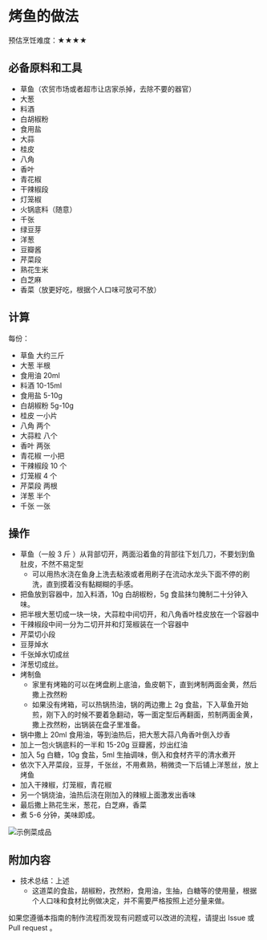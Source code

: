 # 烤鱼的做法

预估烹饪难度：★★★★

## 必备原料和工具

- 草鱼（农贸市场或者超市让店家杀掉，去除不要的器官）
- 大葱
- 料酒
- 白胡椒粉
- 食用盐
- 大蒜
- 桂皮
- 八角
- 香叶
- 青花椒
- 干辣椒段
- 灯笼椒
- 火锅底料（随意）
- 千张
- 绿豆芽
- 洋葱
- 豆瓣酱
- 芹菜段
- 熟花生米
- 白芝麻
- 香菜（放更好吃，根据个人口味可放可不放）

## 计算

每份：

- 草鱼 大约三斤
- 大葱 半根
- 食用油 20ml
- 料酒 10-15ml
- 食用盐 5-10g
- 白胡椒粉 5g-10g
- 桂皮 一小片
- 八角 两个
- 大蒜粒 八个
- 香叶 两张
- 青花椒 一小把
- 干辣椒段 10 个
- 灯笼椒 4 个
- 芹菜段 两根
- 洋葱 半个
- 千张 一张

## 操作

- 草鱼（一般 3 斤 ）从背部切开，两面沿着鱼的背部往下划几刀，不要划到鱼肚皮，不然不易定型
  - 可以用热水浇在鱼身上洗去粘液或者用刷子在流动水龙头下面不停的刷洗，直到摸着没有黏糊糊的手感。
- 把鱼放到容器中，加入料酒，10g 白胡椒粉，5g 食盐抹匀腌制二十分钟入味。
- 把半根大葱切成一块一块，大蒜粒中间切开，和八角香叶桂皮放在一个容器中
- 干辣椒段中间一分为二切开并和灯笼椒装在一个容器中
- 芹菜切小段
- 豆芽焯水
- 千张焯水切成丝
- 洋葱切成丝。
- 烤制鱼
  - 家里有烤箱的可以在烤盘刷上底油，鱼皮朝下，直到烤制两面金黄，然后撒上孜然粉
  - 如果没有烤箱，可以热锅热油，锅的两边撒上 2g 食盐，下入草鱼开始煎，刚下入的时候不要着急翻动，等一面定型后再翻面，煎制两面金黄，撒上孜然粉，出锅装在盘子里准备。
- 锅中撒上 20ml 食用油，等到油热后，把大葱大蒜八角香叶倒入炒香
- 加上一包火锅底料的一半和 15-20g 豆瓣酱，炒出红油
- 加入 5g 白糖，10g 食盐，5ml 生抽调味，倒入和食材齐平的清水煮开
- 依次下入芹菜段，豆芽，千张丝，不用煮熟，稍微烫一下后铺上洋葱丝，放上烤鱼
- 加入干辣椒，灯笼椒，青花椒
- 另一个锅烧油，油热后浇在刚加入的辣椒上面激发出香味
- 最后撒上熟花生米，葱花，白芝麻，香菜
- 煮 5-6 分钟，美味即成。

![示例菜成品](烤鱼.jpg)

## 附加内容

- 技术总结：上述
  - 这道菜的食盐，胡椒粉，孜然粉，食用油，生抽，白糖等的使用量，根据个人口味和食材比例做决定，并不需要严格按照上述分量来做。

如果您遵循本指南的制作流程而发现有问题或可以改进的流程，请提出 Issue 或 Pull request 。
